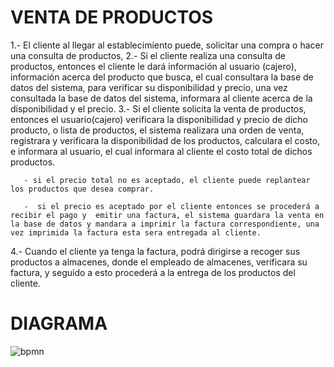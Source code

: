 
# VENTA DE PRODUCTOS
1.- El cliente al llegar al establecimiento puede, solicitar una compra o hacer una consulta de productos,
2.-  Si el cliente realiza una consulta de productos, entonces el cliente le dará información al usuario (cajero), información acerca del producto que busca, el cual consultara la base de datos del sistema, para verificar su disponibilidad y precio, una vez consultada la base de datos del sistema, informara al cliente acerca de la disponibilidad y el precio.
3.- Si el cliente solicita la venta de productos, entonces el usuario(cajero) verificara la disponibilidad y precio de dicho producto, o lista de productos, el sistema realizara una orden de venta, registrara y verificara la disponibilidad de los productos, calculara el costo, e informara al usuario, el cual informara al cliente el costo total de dichos productos. 

       - si el precio total no es aceptado, el cliente puede replantear los productos que desea comprar.

       -  si el precio es aceptado por el cliente entonces se procederá a recibir el pago y  emitir una factura, el sistema guardara la venta en la base de datos y mandara a imprimir la factura correspondiente, una vez imprimida la factura esta sera entregada al cliente. 

4.- Cuando el cliente ya tenga la factura, podrá dirigirse a recoger sus productos a almacenes, donde el empleado de almacenes, verificara su factura, y seguido a esto procederá a la entrega de los productos del cliente. 

# DIAGRAMA
![bpmn](https://user-images.githubusercontent.com/22714140/29699846-cd4230ca-892d-11e7-9636-fc453b165dde.png)
